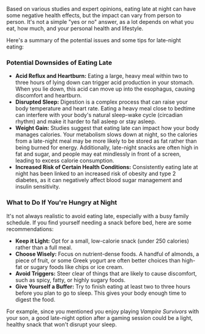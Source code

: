 Based on various studies and expert opinions, eating late at night can have some negative health effects, but the impact can vary from person to person. It's not a simple "yes or no" answer, as a lot depends on what you eat, how much, and your personal health and lifestyle.

Here's a summary of the potential issues and some tips for late-night eating:

### Potential Downsides of Eating Late
* **Acid Reflux and Heartburn:** Eating a large, heavy meal within two to three hours of lying down can trigger acid production in your stomach. When you lie down, this acid can move up into the esophagus, causing discomfort and heartburn.
* **Disrupted Sleep:** Digestion is a complex process that can raise your body temperature and heart rate. Eating a heavy meal close to bedtime can interfere with your body's natural sleep-wake cycle (circadian rhythm) and make it harder to fall asleep or stay asleep.
* **Weight Gain:** Studies suggest that eating late can impact how your body manages calories. Your metabolism slows down at night, so the calories from a late-night meal may be more likely to be stored as fat rather than being burned for energy. Additionally, late-night snacks are often high in fat and sugar, and people may eat mindlessly in front of a screen, leading to excess calorie consumption.
* **Increased Risk of Certain Health Conditions:** Consistently eating late at night has been linked to an increased risk of obesity and type 2 diabetes, as it can negatively affect blood sugar management and insulin sensitivity.

### What to Do If You're Hungry at Night
It's not always realistic to avoid eating late, especially with a busy family schedule. If you find yourself needing a snack before bed, here are some recommendations:

* **Keep it Light:** Opt for a small, low-calorie snack (under 250 calories) rather than a full meal.
* **Choose Wisely:** Focus on nutrient-dense foods. A handful of almonds, a piece of fruit, or some Greek yogurt are often better choices than high-fat or sugary foods like chips or ice cream.
* **Avoid Triggers:** Steer clear of things that are likely to cause discomfort, such as spicy, fatty, or highly sugary foods.
* **Give Yourself a Buffer:** Try to finish eating at least two to three hours before you plan to go to sleep. This gives your body enough time to digest the food.

For example, since you mentioned you enjoy playing *Vampire Survivors* with your son, a good late-night option after a gaming session could be a light, healthy snack that won't disrupt your sleep.